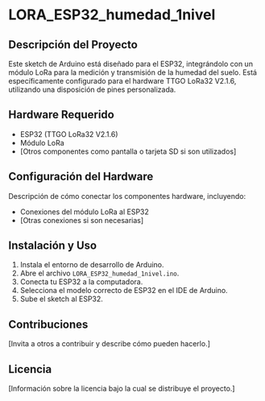 # LORA_ESP32_humedad_1nivel

## Descripción del Proyecto
Este sketch de Arduino está diseñado para el ESP32, integrándolo con un módulo LoRa para la medición y transmisión de la humedad del suelo. Está específicamente configurado para el hardware TTGO LoRa32 V2.1.6, utilizando una disposición de pines personalizada.

## Hardware Requerido
- ESP32 (TTGO LoRa32 V2.1.6)
- Módulo LoRa
- [Otros componentes como pantalla o tarjeta SD si son utilizados]

## Configuración del Hardware
Descripción de cómo conectar los componentes hardware, incluyendo:
- Conexiones del módulo LoRa al ESP32
- [Otras conexiones si son necesarias]

## Instalación y Uso
1. Instala el entorno de desarrollo de Arduino.
2. Abre el archivo `LORA_ESP32_humedad_1nivel.ino`.
3. Conecta tu ESP32 a la computadora.
4. Selecciona el modelo correcto de ESP32 en el IDE de Arduino.
5. Sube el sketch al ESP32.

## Contribuciones
[Invita a otros a contribuir y describe cómo pueden hacerlo.]

## Licencia
[Información sobre la licencia bajo la cual se distribuye el proyecto.]

